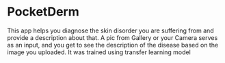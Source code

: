 # PocketDerm
This app helps you diagnose the skin disorder you are suffering from and provide a description about that.
A pic from Gallery or your Camera serves as an input, and you get to see the description of the disease based on the image you uploaded.
It was trained using transfer learning model 
